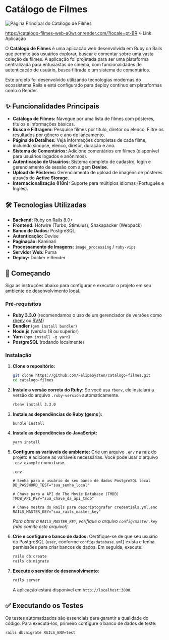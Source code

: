 # Catálogo de Filmes

![Página Principal do Catálogo de Filmes](<img width="1366" height="768" alt="image" src="https://github.com/user-attachments/assets/5dff0ab9-5ce7-4e66-a11f-ce1d52762dcf" />
 )

https://catalogo-filmes-web-a0wr.onrender.com/?locale=pt-BR  <-Link Aplicação

O **Catálogo de Filmes** é uma aplicação web desenvolvida em Ruby on Rails que permite aos usuários explorar, buscar e comentar sobre uma vasta coleção de filmes. A aplicação foi projetada para ser uma plataforma centralizada para entusiastas de cinema, com funcionalidades de autenticação de usuário, busca filtrada e um sistema de comentários.

Este projeto foi desenvolvido utilizando tecnologias modernas do ecossistema Rails e está configurado para deploy contínuo em plataformas como o Render.

## ✨ Funcionalidades Principais

- **Catálogo de Filmes:** Navegue por uma lista de filmes com pôsteres, títulos e informações básicas.
- **Busca e Filtragem:** Pesquise filmes por título, diretor ou elenco. Filtre os resultados por gênero e ano de lançamento.
- **Página de Detalhes:** Veja informações completas de cada filme, incluindo sinopse, elenco, diretor, duração e ano.
- **Sistema de Comentários:** Adicione comentários em filmes (disponível para usuários logados e anônimos).
- **Autenticação de Usuários:** Sistema completo de cadastro, login e gerenciamento de sessão com a gem **Devise**.
- **Upload de Pôsteres:** Gerenciamento de upload de imagens de pôsteres através do **Active Storage**.
- **Internacionalização (I18n):** Suporte para múltiplos idiomas (Português e Inglês).

## 🛠️ Tecnologias Utilizadas

- **Backend:** Ruby on Rails 8.0+
- **Frontend:** Hotwire (Turbo, Stimulus), Shakapacker (Webpack)
- **Banco de Dados:** PostgreSQL
- **Autenticação:** Devise
- **Paginação:** Kaminari
- **Processamento de Imagens:** `image_processing` / `ruby-vips`
- **Servidor Web:** Puma
- **Deploy:** Docker e Render

## 🚀 Começando

Siga as instruções abaixo para configurar e executar o projeto em seu ambiente de desenvolvimento local.

### Pré-requisitos

- **Ruby 3.3.0** (recomendamos o uso de um gerenciador de versões como [rbenv](https://github.com/rbenv/rbenv ) ou [RVM](https://rvm.io/ ))
- **Bundler** (`gem install bundler`)
- **Node.js** (versão 18 ou superior)
- **Yarn** (`npm install -g yarn`)
- **PostgreSQL** (rodando localmente)

### Instalação

1.  **Clone o repositório:**
    ```bash
    git clone https://github.com/FelipeSysten/catalogo-filmes.git
    cd catalogo-filmes
    ```

2.  **Instale a versão correta do Ruby:**
    Se você usa `rbenv`, ele instalará a versão do arquivo `.ruby-version` automaticamente.
    ```bash
    rbenv install 3.3.0
    ```

3.  **Instale as dependências do Ruby (gems ):**
    ```bash
    bundle install
    ```

4.  **Instale as dependências do JavaScript:**
    ```bash
    yarn install
    ```

5.  **Configure as variáveis de ambiente:**
    Crie um arquivo `.env` na raiz do projeto e adicione as variáveis necessárias. Você pode usar o arquivo `.env.example` como base.

    *`.env`*
    ```env
    # Senha para o usuário do seu banco de dados PostgreSQL local
    DB_PASSWORD_TEST="sua_senha_local"

    # Chave para a API do The Movie Database (TMDB)
    TMDB_API_KEY="sua_chave_da_api_tmdb"

    # Chave mestra do Rails para descriptografar credentials.yml.enc
    RAILS_MASTER_KEY="sua_rails_master_key"
    ```
    *Para obter a `RAILS_MASTER_KEY`, verifique o arquivo `config/master.key` (não comite este arquivo!).*

6.  **Crie e configure o banco de dados:**
    Certifique-se de que seu usuário do PostgreSQL (`user`, conforme `config/database.yml`) exista e tenha permissões para criar bancos de dados. Em seguida, execute:
    ```bash
    rails db:create
    rails db:migrate
    ```

7.  **Execute o servidor de desenvolvimento:**
    ```bash
    rails server
    ```

    A aplicação estará disponível em `http://localhost:3000`.

## ✅ Executando os Testes

Os testes automatizados são essenciais para garantir a qualidade do código. Para executá-los, primeiro configure o banco de dados de teste:

```bash
rails db:migrate RAILS_ENV=test
